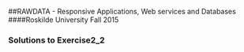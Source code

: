 ##RAWDATA - Responsive Applications, Web services and Databases
####Roskilde University Fall 2015

### Solutions to Exercise2_2
